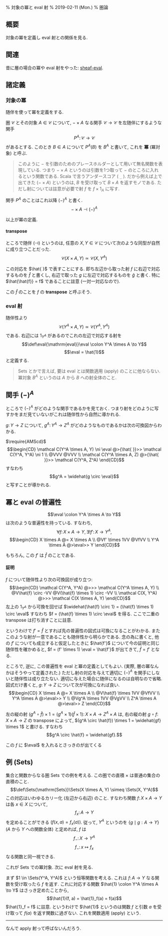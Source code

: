 % 対象の冪と eval 射
% 2019-02-11 (Mon.)
% 圏論

## 概要

対象の冪を定義し eval 射との関係を見る.

## 関連

昔に層の場合の冪や eval 射をやった: [sheaf-eval](sheaf-eval.html).

## 諸定義

### 対象の冪

随伴を使って冪を定義をする.

圏 $\mathcal C$ とその対象 $A \in \mathcal C$ について,
$- \times A$
なる関手 $\mathcal C \to \mathcal C$ を左随伴にするような関手
$$P^A \colon \mathcal C \to \mathcal C$$
があるとする.
このとき
$B \in A$
について
$P^A(B)$
を
$B^A$ と書いて, これを **冪** (冪対象) と呼ぶ.

> このように $-$ を引数のためのプレースホルダーとして用いて無名関数を表現している.
> つまり $- \times A$ というのは引数を1つ取って $-$ のところに入れるという関数である.
> Scala で言うアンダースコア ( `_` ).
> だから例えば上で出てきた $(- \times A)$ というのは, $B$ を受け取って $B \times A$ を返すモノである.
> ただし射については註意が必要で射 $f$ を $f \times 1_A$ に写す.

関手 $P^A$ のことはこれ以降 $(-)^A$ と書く.
$$- \times A \dashv (-)^A$$

以上が冪の定義.

#### transpose

ところで随伴 $(\dashv)$ というのは,
任意の $X,Y \in \mathcal C$ について次のような同型が自然に成り立つことだった.
$$\mathcal C(X \times A, Y) \simeq \mathcal C(X, Y^A)$$

この対応を $\hat{ }$ で表すことにする.
即ち左辺から取った射 $f$ に右辺で対応するものを $\hat{f}$ と書くし,
右辺で取った $g$ に左辺で対応するものを $\hat{g}$ と書く.
特に $\hat{\hat{f}} = f$ であることに註意 (一対一対応なので).

この $\hat{f}$ のことを $f$ の **transpose** と呼ぶそう.

### eval 射

随伴性より
$$\mathcal C(Y^A \times A, Y) \simeq \mathcal C(Y^A, Y^A)$$
である.
右辺には $1_{Y^A}$ があるのでこれの左辺で対応する射を
$$\def\eval{\mathrm{eval}}\eval \colon Y^A \times A \to Y$$
$$\eval = \hat{1}$$
と定義する.

> Sets とかで言えば, 要は eval とは関数適用 (apply) のことに他ならない.
> 冪対象 $B^A$ というのは $A$ から $B$ への射全体のこと.

## 関手 $(-)^A$

ところで $(-)^A$ がどのような関手であるかを見ておく.
つまり射をどのように写すかをまだ見ていないがこれは随伴性から自然に導かれる.

$g \colon Y \to Z$ について,
$g^A \colon Y^A \to Z^A$ がどのようなものであるかは次の可換図からわかる.

$\require{AMScd}$
$$\begin{CD}
\mathcal C(Y^A \times A, Y) \ni \eval @>{\hat{ }}>> \mathcal C(Y^A, Y^A) \ni 1 \\
@VVV @VVV \\
\mathcal C(Y^A \times A, Z) @>{\hat{ }}>> \mathcal C(Y^A, Z^A)
\end{CD}$$
すなわち
$$g^A = \widehat{g \circ \eval}$$
と写すことが導かれる.

## 冪と eval の普遍性

$$\eval \colon Y^A \times A \to Y$$
は次のような普遍性を持っている.
すなわち,
$$\forall f \colon X \times A \to Y,
\exists ! f' \colon X \to Y^A,$$
$$\begin{CD}
X \times A @= X \times A \\
@Vf' \times 1VV @VfVV \\
Y^A \times A @>\eval>> Y
\end{CD}$$

もちろん, この $f'$ は $\hat{f}$ のことである.

#### 証明

$f$ について随伴性より次の可換図が成り立つ:
$$\begin{CD}
\mathcal C(Y^A, Y^A) @>>> \mathcal C(Y^A \times A, Y) \\
@V\hat{f} \circ -VV @V(\hat{f} \times 1) \circ -VV \\
\mathcal C(X, Y^A) @>>> \mathcal C(X \times A, Y)
\end{CD}$$
左上の $1_{Y^A}$ から可換を回せば
$\widehat{\hat{f} \circ 1} = (\hat{f} \times 1) \circ \eval$
すなわち
$f = (\hat{f} \times 1) \circ \eval$
を得る.
ここで二重の transpose は打ち消すことに註意.

というわけで $f' = \hat{f}$ とすれば先の普遍性の図式は可換になることがわかる.
またこのような射が一意であることも随伴性から明らかである.
念の為に書くと, 他の $f'$ についても成立すると仮定したときに $\hat{f'}$ について今の証明と同じ随伴性を確かめると,
$f = (f' \times 1) \eval = \hat{f'}$
が出てきて,
$\hat{f} = f'$
となる.

ところで, 逆に, この普遍性を eval と冪の定義としてもよい.
(実際, 層の冪なんかはそうやって定義された.)
ただし射の対応を与えて適切に $(-)^A$ を関手にしないと随伴性は成り立たない.
適切に与えた場合に随伴になるのは自明なので省略.
図式だけ書くと, $g \colon Y \to Z$ について次が可換になれば良い.
$$\begin{CD}
X \times A @= X \times A \\
@V\hat{f} \times 1VV @VfVV \\
Y^A \times A @>\eval>> Y \\
@Vg^A \times 1VV @VgVV \\
Z^A \times A @>\eval>> Z
\end{CD}$$

左の縦の射 $(g^A \circ \hat{f}) \times 1 = (g^A \times 1) (\hat{f} \times 1) \colon X \times A \to Z^A \times A$ は,
右の縦の射 $g \circ f \colon X \times A \to Z$ の transpose によって,
$(g^A \circ \hat{f}) \times 1 = \widehat{gf} \times 1$
と書ける.
すなわち
$$g^A \circ \hat{f} = \widehat{gf}.$$

この $f$ に $\eval$ を入れるとさっきのが出てくる

## 例 (Sets)

集合と関数からなる圏 Sets での例を考える.
この圏での直積 $\times$ は普通の集合の直積のこと.
$$\def\Sets{\mathrm{Sets}}\Sets(X \times A, Y) \simeq \Sets(X, Y^A)$$
この対応はいわゆるカリー化 (左辺から右辺) のこと.
すなわち関数 $f \colon X \times A \to Y$ は各 $x \in X$ について,
$$f_x \colon A \to Y$$
を定めることができる $(f(x,a) = f_x(a))$.
従って, $Y^A$ というのを
$\{ g \mid g : A \to Y \}$ ($A$ から $Y$ への関数全体) と定めれば,
$f$ は
$$f_{-} \colon X \to Y^A$$
$$f_{-} \colon x \mapsto f_x$$
なる関数と同一視できる.

これが Sets での冪対象.
次に eval 射を見る.

まず $1 \in \Sets(Y^A, Y^A)$ という恒等関数を考える.
これは $f \colon A \to Y$ なる関数を受け取ったら $f$ を返す.
これに対応する関数 $\hat{1} \colon Y^A \times A \to Y$ はさっき定めたことから,
$$\hat{1}(f, a) = \hat{1}_f(a) = f(a)$$
$\hat{1}_f = f$ に註意.
というわけで $\hat{1}$ というのは関数 $f$ と引数 $a$ を受け取って $f(a)$ を返す関数に過ぎない.
これを関数適用 (apply) という.

---

なんで apply 射って呼ばないんだろう.

